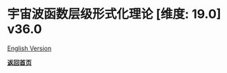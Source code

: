# 宇宙波函数层级形式化理论 [维度: 19.0] v36.0

[English Version](formal_theory_universal_wave_function_hierarchy_en.md)

**[返回首页](../README.md)**
